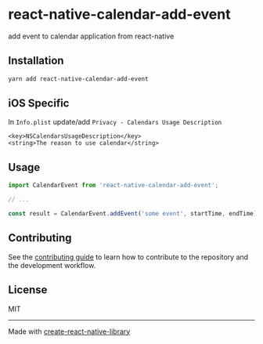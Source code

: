 # react-native-calendar-add-event

add event to calendar application from react-native

## Installation

```sh
yarn add react-native-calendar-add-event
```

## iOS Specific

In `Info.plist` update/add `Privacy - Calendars Usage Description`

```plist
<key>NSCalendarsUsageDescription</key>
<string>The reason to use calendar</string>
```


## Usage

```js
import CalendarEvent from 'react-native-calendar-add-event';

// ...

const result = CalendarEvent.addEvent('some event', startTime, endTime)
```


## Contributing

See the [contributing guide](CONTRIBUTING.md) to learn how to contribute to the repository and the development workflow.

## License

MIT

---

Made with [create-react-native-library](https://github.com/callstack/react-native-builder-bob)
